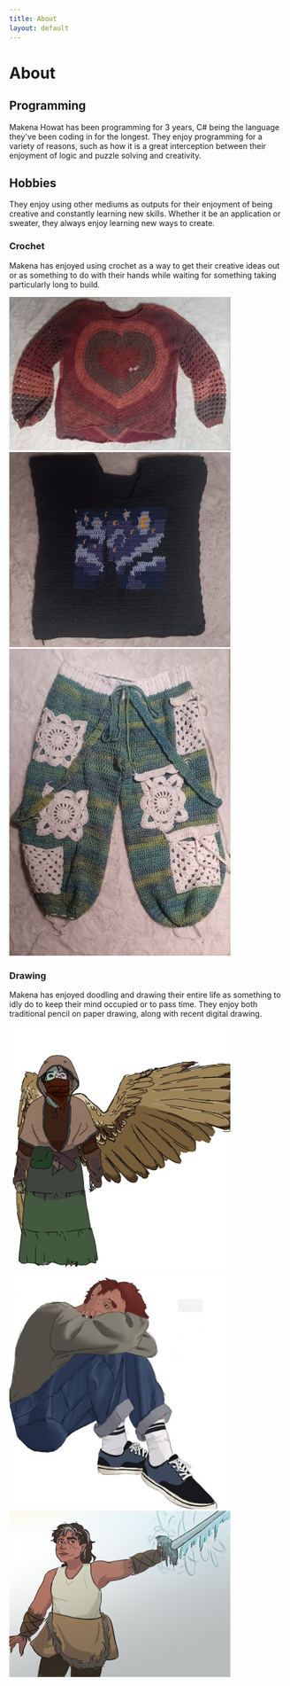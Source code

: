 ```yaml
---
title: About
layout: default
---
```

# About  

## Programming  

Makena Howat has been programming for 3 years, C# being the language they've been coding in for the longest. They enjoy programming for a variety of reasons, such as how it is a great interception between their enjoyment of logic and puzzle solving and creativity.  

## Hobbies  

They enjoy using other mediums as outputs for their enjoyment of being creative and constantly learning new skills. Whether it be an application or sweater, they always enjoy learning new ways to create. 
### Crochet  
Makena has enjoyed using crochet as a way to get their creative ideas out or as something to do with their hands while waiting for something taking particularly long to build. 
  
![A crochet heart themed sweater](/img/heart.jpg)    
![A crochet sweater with a simplified pixel version of Starry Night on it](/img/starry.jpg)    
![A pair of crochet pants with many intricate white pockets and straps](/img/pants.jpg)  
### Drawing  
Makena has enjoyed doodling and drawing their entire life as something to idly do to keep their mind occupied or to pass time. They enjoy both traditional pencil on paper drawing, along with recent digital drawing.
  
![A drawing of a character reminiscent of Frakenstein with wings wearing a lot of covering, fantasy style clothing](/img/curio.png)  
![A drawing of a character with short red hair curled casually sitting on the ground](/img/ember.jpg)   
![A drawing of a woman with brown hair and scars holding a ice-themed sword](/img/dusk.png)   